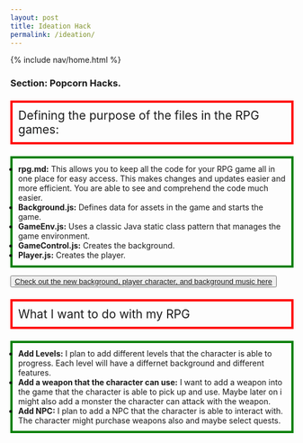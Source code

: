 ```yaml
---
layout: post
title: Ideation Hack
permalink: /ideation/
---
```


{% include nav/home.html %}


### Section: Popcorn Hacks.
<div>
  <p style="border: 4px solid red; font-size: 1.5em; padding: 10px;">Defining the purpose of the files in the RPG games:</p>
</div>

<div>
<ul style="border: 4px solid green; font-size: 1em; padding: 10px;">
  <li><strong>rpg.md:</strong> This allows you to keep all the code for your RPG game all in one place for easy access. This makes changes and updates easier and more efficient. You are able to see and comprehend the code much easier.</li>
  <li><strong>Background.js:</strong> Defines data for assets in the game and starts the game.</li>
  <li><strong>GameEnv.js:</strong> Uses a classic Java static class pattern that manages the game environment.</li>
  <li><strong>GameControl.js:</strong> Creates the background.</li>
  <li><strong>Player.js:</strong> Creates the player.</li>
</ul> 

<div>
  <button><a href="https://ethanwong2008.github.io/ethan_2027/rpg/">Check out the new background, player character, and background music here</a></button>

</div>

<div>
  <p style="border: 4px solid red; font-size: 1.5em; padding: 10px;">What I want to do with my RPG </p>
</div>

<ul style="border: 4px solid green; font-size: 1em; padding: 10px;">
  <li><strong>Add Levels:</strong> I plan to add different levels that the character is able to progress. Each level will have a differnet background and different features.   </li>
<li><strong>Add a weapon that the character can use:</strong> I want to add a weapon into the game that the character is able to pick up and use. Maybe later on i might also add a monster the character can attack with the weapon.   </li>
<li><strong>Add NPC:</strong> I plan to add a NPC that the character is able to interact with. The character might purchase weapons also and maybe select quests.   </li>

</ul> 